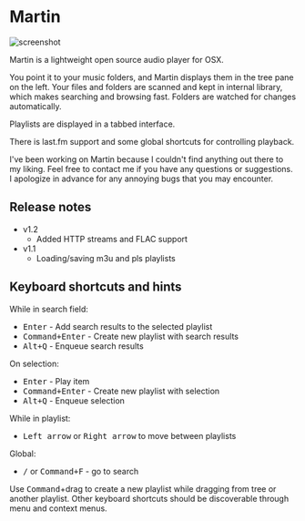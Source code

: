 Martin
======

![screenshot](/../gh-pages/images/screenshot.png?raw=true)

Martin is a lightweight open source audio player for OSX.

You point it to your music folders, and Martin displays them in the tree pane on the left.
Your files and folders are scanned and kept in internal library, which makes searching and browsing fast. Folders are watched for changes automatically.

Playlists are displayed in a tabbed interface.

There is last.fm support and some global shortcuts for controlling playback.

I've been working on Martin because I couldn't find anything out there to my liking.
Feel free to contact me if you have any questions or suggestions.
I apologize in advance for any annoying bugs that you may encounter.

Release notes
----------------

- v1.2
  - Added HTTP streams and FLAC support
- v1.1
  - Loading/saving m3u and pls playlists

Keyboard shortcuts and hints
------------------

While in search field:

- <kbd>Enter</kbd> - Add search results to the selected playlist
- <kbd>Command+Enter</kbd> - Create new playlist with search results
- <kbd>Alt+Q</kbd> - Enqueue search results

On selection:

- <kbd>Enter</kbd> - Play item
- <kbd>Command+Enter</kbd> - Create new playlist with selection
- <kbd>Alt+Q</kbd> - Enqueue selection

While in playlist:

- <kbd>Left arrow</kbd> or <kbd>Right arrow</kbd> to move between playlists

Global:

- <kbd>/</kbd> or <kbd>Command+F</kbd> - go to search

Use <kbd>Command</kbd>+drag to create a new playlist while dragging from tree or another playlist.
Other keyboard shortcuts should be discoverable through menu and context menus.

